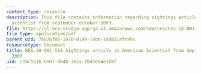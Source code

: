 ```yaml
---
content_type: resource
description: This file contains information regarding sightings article in american
  scientist from september-october 2003.
file: https://ol-ocw-studio-app-qa.s3.amazonaws.com/courses/res-10-001-making-science-and-engineering-pictures-a-practical-guide-to-presenting-your-work-spring-2016/c24c5516b9679b483b1af043854e308f_MITRES_10_001S16_SeptOct03.pdf
file_type: application/pdf
parent_uid: 76026f86-1978-0149-19bb-108b31efc99c
resourcetype: Document
title: RES.10-001 S16 Sightings article in American Scientist from September-October
  2003
uid: c24c5516-b967-9b48-3b1a-f043854e308f
---
```

